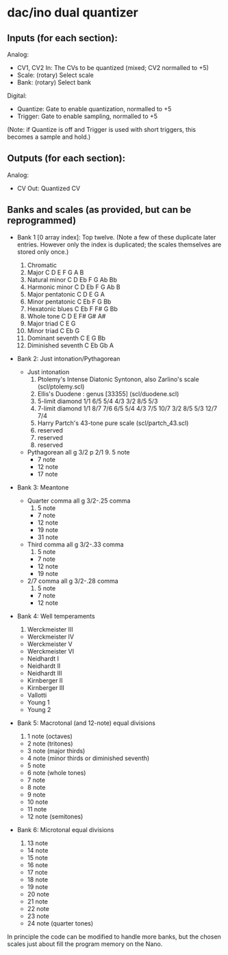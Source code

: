 # dac/ino dual quantizer

## Inputs (for each section):

Analog:

- CV1, CV2 In:    The CVs to be quantized (mixed; CV2 normalled to +5)
- Scale:          (rotary) Select scale
- Bank:           (rotary) Select bank

Digital:

- Quantize:       Gate to enable quantization, normalled to +5
- Trigger:        Gate to enable sampling, normalled to +5

(Note: if Quantize is off and Trigger is used with short triggers,
this becomes a sample and hold.)

## Outputs (for each section):

Analog:

- CV Out:         Quantized CV


## Banks and scales (as provided, but can be reprogrammed)

- Bank 1 [0 array index]: Top twelve. (Note a few of these duplicate later entries. However only the index is duplicated; the scales themselves are stored only once.)
  1. Chromatic
  2. Major C D E F G A B 
  3. Natural minor C D Eb F G Ab Bb 
  4. Harmonic minor C D Eb F G Ab B 
  5. Major pentatonic C D E G A
  6. Minor pentatonic C Eb F G Bb
  7. Hexatonic blues C Eb F F# G Bb 
  8. Whole tone C D E F# G# A#
  9. Major triad C E G
  10. Minor triad C Eb G
  11. Dominant seventh C E G Bb
  12. Diminished seventh C Eb Gb A

- Bank 2: Just intonation/Pythagorean
  - Just intonation
    1. Ptolemy's Intense Diatonic Syntonon, also Zarlino's scale (scl/ptolemy.scl)
    2. Ellis's Duodene : genus [33355] (scl/duodene.scl)
    3. 5-limit diamond 1/1 6/5 5/4 4/3 3/2 8/5 5/3
    4. 7-limit diamond 1/1 8/7 7/6 6/5 5/4 4/3 7/5 10/7 3/2 8/5 5/3 12/7 7/4
    5. Harry Partch's 43-tone pure scale (scl/partch_43.scl)
    6. reserved
    6. reserved
    6. reserved
  - Pythagorean all g 3/2 p 2/1
    9. 5 note 
    - 7 note 
    - 12 note
    - 17 note

- Bank 3: Meantone
  - Quarter comma all g 3/2-.25 comma
    1. 5 note
    - 7 note
    - 12 note
    - 19 note
    - 31 note
  - Third comma all g 3/2-.33 comma
    1. 5 note
    - 7 note
    - 12 note
    - 19 note
  - 2/7 comma all g 3/2-.28 comma
     1. 5 note
     - 7 note
     - 12 note
 
- Bank 4: Well temperaments
  1. Werckmeister III
  - Werckmeister IV
  - Werckmeister V
  - Werckmeister VI
  - Neidhardt I
  - Neidhardt II
  - Neidhardt III
  - Kirnberger II
  - Kirnberger III
  - Vallotti
  - Young 1
  - Young 2

- Bank 5: Macrotonal (and 12-note) equal divisions
  1. 1 note (octaves)
  - 2 note (tritones)
  - 3 note (major thirds)
  - 4 note (minor thirds or diminished seventh)
  - 5 note
  - 6 note (whole tones)
  - 7 note
  - 8 note
  - 9 note
  - 10 note
  - 11 note
  - 12 note (semitones)

- Bank 6: Microtonal equal divisions
  1. 13 note
  - 14 note
  - 15 note
  - 16 note
  - 17 note
  - 18 note
  - 19 note
  - 20 note
  - 21 note
  - 22 note
  - 23 note
  - 24 note (quarter tones)

In principle the code can be modified to handle more banks, but the chosen scales just about fill the program memory on the Nano.
